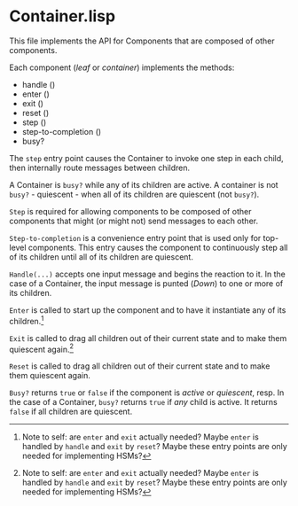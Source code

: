 # Container.lisp
This file implements the API for Components that are composed of other components.

Each component (*leaf* or *container*) implements the methods:
- handle ()
- enter ()
- exit ()
- reset ()
- step ()
- step-to-completion ()
- busy?

The `step` entry point causes the Container to invoke one step in each child, then internally route messages between children.

A Container is `busy?` while any of its children are active.  A container is not `busy?` - quiescent - when all of its children are quiescent (not `busy?`).

`Step` is required for allowing components to be composed of other components that might (or might not) send messages to each other.

`Step-to-completion` is a convenience entry point that is used only for top-level components.  This entry causes the component to continuously step all of its children until all of its children are quiescent.

`Handle(...)` accepts one input message and begins the reaction to it.  In the case of a Container, the input message is punted (*Down*) to one or more of its children.

`Enter` is called to start up the component and to have it instantiate any of its children.[^nts]

`Exit` is called to drag all children out of their current state and to make them quiescent again.[^nts]

`Reset` is called to drag all children out of their current state and to make them quiescent again.

`Busy?` returns `true` or `false` if the component is *active* or *quiescent*, resp.  In the case of a Container, `busy?` returns `true` if *any* child is active.  It returns `false` if all children are quiescent.

[^nts]: Note to self: are `enter` and `exit` actually needed?  Maybe `enter` is handled by `handle` and `exit` by `reset`?  Maybe these entry points are only needed for implementing HSMs?